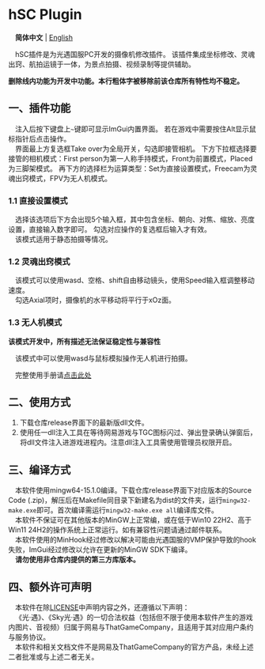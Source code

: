 # hSC Plugin
&emsp;**简体中文** | [English](https://github.com/HTMonkeyG/hSC/blob/main/README-en_US.md)

&emsp;hSC插件是为光遇国服PC开发的摄像机修改插件。
该插件集成坐标修改、灵魂出窍、航拍运镜于一体，为景点拍摄、视频录制等提供辅助。

**删除线内功能为开发中功能。本行粗体字被移除前该仓库所有特性均不稳定。**

## 一、插件功能
&emsp;注入后按下键盘上`~`键即可显示ImGui内置界面。
若在游戏中需要按住Alt显示鼠标指针后点击操作。<br>
&emsp;界面最上方复选框Take over为全局开关，勾选即接管相机。
下方下拉框选择要接管的相机模式：First person为第一人称手持模式，Front为前置模式，Placed为三脚架模式。
再下方的选择栏为运算类型：Set为直接设置模式，Freecam为灵魂出窍模式，FPV为无人机模式。

### 1.1 直接设置模式
&emsp;选择该选项后下方会出现5个输入框，其中包含坐标、朝向、对焦、缩放、亮度设置，直接输入数字即可。
勾选对应操作的复选框后输入才有效。<br>
&emsp;该模式适用于静态拍摄等情况。

### 1.2 灵魂出窍模式
&emsp;该模式可以使用wasd、空格、shift自由移动镜头，使用Speed输入框调整移动速度。<br>
&emsp;勾选Axial项时，摄像机的水平移动将平行于xOz面。

### 1.3 无人机模式
**该模式开发中，所有描述无法保证稳定性与兼容性**

&emsp;该模式中可以使用wasd与鼠标模拟操作无人机进行拍摄。

&emsp;完整使用手册请[点击此处](https://github.com/HTMonkeyG/hSC/blob/main/doc/manual.md)

## 二、使用方式
1. 下载仓库release界面下的最新版dll文件。
2. 使用任一dll注入工具在等待网易游戏与TGC图标闪过、弹出登录确认弹窗后，将dll文件注入进游戏进程内。注意dll注入工具需使用管理员权限开启。

## 三、编译方式
&emsp;本软件使用mingw64-15.1.0编译。下载仓库release界面下对应版本的Source Code (.zip)，解压后在Makefile同目录下新建名为dist的文件夹，运行`mingw32-make.exe`即可。首次编译需运行`mingw32-make.exe all`编译库文件。<br>
&emsp;本软件不保证可在其他版本的MinGW上正常编，或在低于Win10 22H2、高于Win11 24H2的操作系统上正常运行。如有兼容性问题请通过邮件联系。<br>
&emsp;本软件使用的MinHook经过修改以解决可能由光遇国服的VMP保护导致的hook失败，ImGui经过修改以允许在更新的MinGW SDK下编译。<br>
&emsp;**请勿使用非仓库内提供的第三方库版本。**

## 四、额外许可声明
&emsp;本软件在除[LICENSE](https://github.com/HTMonkeyG/hSC/blob/main/LICENSE)中声明内容之外，还遵循以下声明：<br>
&emsp;《光·遇》、《Sky光·遇》的一切合法权益（包括但不限于使用本软件产生的游戏内图片、音视频）归属于网易与ThatGameCompany，且适用于其对应用户条约与服务协议。<br>
&emsp;本软件和相关文档文件不是网易及ThatGameCompany的官方产品，未经上述二者批准或与上述二者无关。<br>

